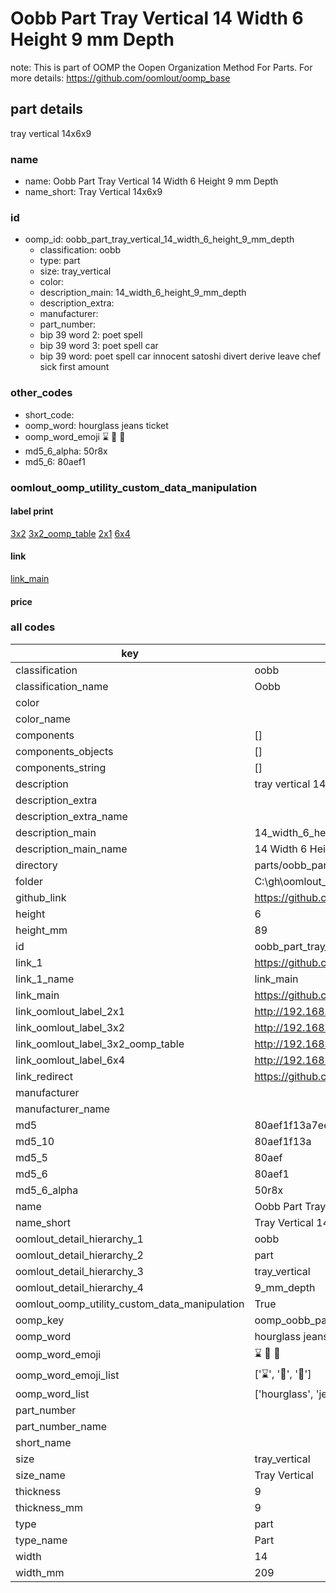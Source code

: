 # Oobb Part Tray Vertical 14 Width 6 Height 9 mm Depth  

note: This is part of OOMP the Oopen Organization Method For Parts. For more details: https://github.com/oomlout/oomp_base

##  part details
  



tray vertical 14x6x9



### name
* name: Oobb Part Tray Vertical 14 Width 6 Height 9 mm Depth
* name_short: Tray Vertical 14x6x9 
### id
* oomp_id: oobb_part_tray_vertical_14_width_6_height_9_mm_depth
  * classification: oobb
  * type: part
  * size: tray_vertical
  * color: 
  * description_main: 14_width_6_height_9_mm_depth
  * description_extra: 
  * manufacturer: 
  * part_number: 
  * bip 39 word 2: poet spell
  * bip 39 word 3: poet spell car
  * bip 39 word: poet spell car innocent satoshi divert derive leave chef sick first amount

### other_codes
* short_code: 
* oomp_word: hourglass jeans ticket
* oomp_word_emoji :hourglass: :jeans: :ticket:
* md5_6_alpha: 50r8x
* md5_6: 80aef1






### oomlout_oomp_utility_custom_data_manipulation
#### label print
[3x2](http://192.168.1.245:1112/?label=oomp%2050r8x)
[3x2_oomp_table](http://192.168.1.108:1112/?label=oomp%2050r8x)
[2x1](http://192.168.1.242:1112/?label=oomp%2050r8x)
[6x4](http://192.168.1.55:1112/?label=oomp%2050r8x)    

#### link

[link_main](https://github.com/oomlout/oomlout_oobb_version_4_generated_parts/tree/main/navigation_oomp/oobb/part/tray_vertical/14_width_6_height_9_mm_depth/part)                              

#### price







### all codes 
| key | value |  
| --- | --- |  
| classification | oobb |  
| classification_name | Oobb |  
| color |  |  
| color_name |  |  
| components | [] |  
| components_objects | [] |  
| components_string | [] |  
| description | tray vertical 14x6x9 |  
| description_extra |  |  
| description_extra_name |  |  
| description_main | 14_width_6_height_9_mm_depth |  
| description_main_name | 14 Width 6 Height 9 mm Depth |  
| directory | parts/oobb_part_tray_vertical_14_width_6_height_9_mm_depth |  
| folder | C:\gh\oomlout_oobb_version_4_generated_parts\parts\oobb_part_tray_vertical_14_width_6_height_9_mm_depth |  
| github_link | https://github.com/oomlout/oomlout_oomp_part_src/tree/main/parts/oobb_part_tray_vertical_14_width_6_height_9_mm_depth |  
| height | 6 |  
| height_mm | 89 |  
| id | oobb_part_tray_vertical_14_width_6_height_9_mm_depth |  
| link_1 | https://github.com/oomlout/oomlout_oobb_version_4_generated_parts/tree/main/navigation_oomp/oobb/part/tray_vertical/14_width_6_height_9_mm_depth/part |  
| link_1_name | link_main |  
| link_main | https://github.com/oomlout/oomlout_oobb_version_4_generated_parts/tree/main/navigation_oomp/oobb/part/tray_vertical/14_width_6_height_9_mm_depth/part |  
| link_oomlout_label_2x1 | http://192.168.1.242:1112/?label=oomp%2050r8x |  
| link_oomlout_label_3x2 | http://192.168.1.245:1112/?label=oomp%2050r8x |  
| link_oomlout_label_3x2_oomp_table | http://192.168.1.108:1112/?label=oomp%2050r8x |  
| link_oomlout_label_6x4 | http://192.168.1.55:1112/?label=oomp%2050r8x |  
| link_redirect | https://github.com/oomlout/oomlout_oobb_version_4_generated_parts/tree/main/parts/oobb_tray_vertical_14_06_09 |  
| manufacturer |  |  
| manufacturer_name |  |  
| md5 | 80aef1f13a7ee76cff5fb74844b44d39 |  
| md5_10 | 80aef1f13a |  
| md5_5 | 80aef |  
| md5_6 | 80aef1 |  
| md5_6_alpha | 50r8x |  
| name | Oobb Part Tray Vertical 14 Width 6 Height 9 mm Depth |  
| name_short | Tray Vertical 14x6x9  |  
| oomlout_detail_hierarchy_1 | oobb |  
| oomlout_detail_hierarchy_2 | part |  
| oomlout_detail_hierarchy_3 | tray_vertical |  
| oomlout_detail_hierarchy_4 | 9_mm_depth |  
| oomlout_oomp_utility_custom_data_manipulation | True |  
| oomp_key | oomp_oobb_part_tray_vertical_14_width_6_height_9_mm_depth |  
| oomp_word | hourglass jeans ticket |  
| oomp_word_emoji | :hourglass: :jeans: :ticket: |  
| oomp_word_emoji_list | [':hourglass:', ':jeans:', ':ticket:'] |  
| oomp_word_list | ['hourglass', 'jeans', 'ticket'] |  
| part_number |  |  
| part_number_name |  |  
| short_name |  |  
| size | tray_vertical |  
| size_name | Tray Vertical |  
| thickness | 9 |  
| thickness_mm | 9 |  
| type | part |  
| type_name | Part |  
| width | 14 |  
| width_mm | 209 |  
